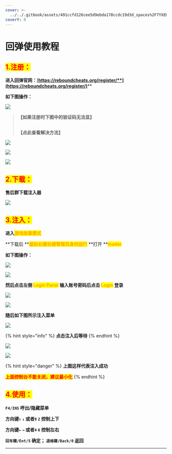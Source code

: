 ```yaml
---
cover: >-
  ../../.gitbook/assets/491ccfd126cee5d9ebda178ccdc19d3d_spaces%2F7YXEHggLzaiKwZjRSOD4%2Fuploads%2F5axZkTMABScXC0nsuPdM%2FHeaderedit2_alt=media&token=90237ab3-0cd6-458b-8895-262af93f372e.png
coverY: 0
---
```


# 回弹使用教程

## <mark style="color:red;">1.注册：</mark>

**进入回弹官网：**[**https://reboundcheats.org/register/**](https://reboundcheats.org/register/)****

**如下图操作：**

![](<../../.gitbook/assets/image (16) (1) (1) (1) (1) (1).png>)

> **【如果注册时下图中的验证码无法显】**
>
> <img src="../../.gitbook/assets/image (50) (1) (1).png" alt="" data-size="original">
>
> **【点此查看解决方法】**

![](<../../.gitbook/assets/image (12) (1) (1) (1).png>)

![](<../../.gitbook/assets/image (1) (1) (1).png>)

![](<../../.gitbook/assets/image (46) (1) (1) (1).png>)

## <mark style="color:red;">2.下载：</mark>

**售后群下载注入器**

![](<../../.gitbook/assets/image (32) (1) (1) (1) (1).png>)

## <mark style="color:red;">3.注入：</mark>

**进入**<mark style="color:orange;">**游戏故事模式**</mark>

**下载后 **<mark style="color:orange;">**鼠标右键右键管理员身份运行**</mark> **打开 **<mark style="color:orange;">**loader**</mark>

**如下图操作：**

![](<../../.gitbook/assets/image (33) (1) (1).png>)

![](<../../.gitbook/assets/image (23) (1) (1) (1) (1) (1).png>)

**然后点击左侧 **<mark style="color:orange;">**Login Panel**</mark>** 输入账号密码后点击 **<mark style="color:orange;">**Login**</mark>** 登录**

![](<../../.gitbook/assets/image (36) (1) (1) (1) (1).png>)

![](<../../.gitbook/assets/image (30) (1) (1) (1) (1) (1) (1).png>)

**随后如下图所示注入菜单**

![](../../.gitbook/assets/e8c899cc0fbeebc8be4fbb19e7f2b0b9\_spaces%2F7YXEHggLzaiKwZjRSOD4%2Fuploads%2FV2EkmXTinDAUfwNCso1j%2Fimage%20\(1\)\_alt=media\&token=c84b03be-29cf-484c-bac3-823620fffab4.png)

{% hint style="info" %}
**点击注入后等待**
{% endhint %}

![](<../../.gitbook/assets/image (35) (1) (1) (1).png>)

![](<../../.gitbook/assets/image (18) (1) (1) (1) (1) (1) (1) (1) (1).png>)

{% hint style="danger" %}
**上图这样代表注入成功**

<mark style="color:red;">**上面控制台不能关闭，建议最小化**</mark>
{% endhint %}

## <mark style="color:red;">4.使用：</mark>

**`F4/INS` 呼出/隐藏菜单**

**方向键`↑`  `↓` 或者`8`  `2` 控制上下**

**方向键`←`  `→` 或者`4`  `6` 控制左右**

**`回车键/Ent/5` 确定； `退格键/Back/0` 返回**

****
